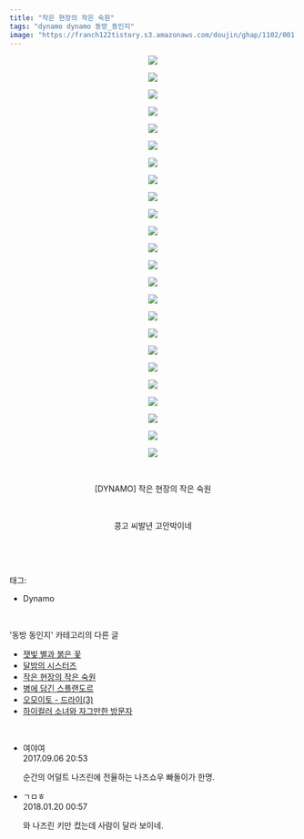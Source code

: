 ```yaml
---
title: "작은 현장의 작은 숙원"
tags: "dynamo dynamo 동방_동인지"
image: "https://franch122tistory.s3.amazonaws.com/doujin/ghap/1102/001.jpg"
---
```

<div class="article">
<p style="text-align: center; clear: none; float: none;"><img src="{{ site.imgserver8 }}/ghap/1102/001.jpg"/></p>
<p style="text-align: center; clear: none; float: none;"><img src="{{ site.imgserver8 }}/ghap/1102/002.jpg"/></p>
<p style="text-align: center; clear: none; float: none;"><img src="{{ site.imgserver8 }}/ghap/1102/003.jpg"/></p>
<p style="text-align: center; clear: none; float: none;"><img src="{{ site.imgserver8 }}/ghap/1102/004.jpg"/></p>
<p style="text-align: center; clear: none; float: none;"><img src="{{ site.imgserver8 }}/ghap/1102/005.jpg"/></p>
<p style="text-align: center; clear: none; float: none;"><img src="{{ site.imgserver8 }}/ghap/1102/006.jpg"/></p>
<p style="text-align: center; clear: none; float: none;"><img src="{{ site.imgserver8 }}/ghap/1102/007.jpg"/></p>
<p style="text-align: center; clear: none; float: none;"><img src="{{ site.imgserver8 }}/ghap/1102/008.jpg"/></p>
<p style="text-align: center; clear: none; float: none;"><img src="{{ site.imgserver8 }}/ghap/1102/009.jpg"/></p>
<p style="text-align: center; clear: none; float: none;"><img src="{{ site.imgserver8 }}/ghap/1102/010.jpg"/></p>
<p style="text-align: center; clear: none; float: none;"><img src="{{ site.imgserver8 }}/ghap/1102/011.jpg"/></p>
<p style="text-align: center; clear: none; float: none;"><img src="{{ site.imgserver8 }}/ghap/1102/012.jpg"/></p>
<p style="text-align: center; clear: none; float: none;"><img src="{{ site.imgserver8 }}/ghap/1102/013.jpg"/></p>
<p style="text-align: center; clear: none; float: none;"><img src="{{ site.imgserver8 }}/ghap/1102/014.jpg"/></p>
<p style="text-align: center; clear: none; float: none;"><img src="{{ site.imgserver8 }}/ghap/1102/015.jpg"/></p>
<p style="text-align: center; clear: none; float: none;"><img src="{{ site.imgserver8 }}/ghap/1102/016.jpg"/></p>
<p style="text-align: center; clear: none; float: none;"><img src="{{ site.imgserver8 }}/ghap/1102/017.jpg"/></p>
<p style="text-align: center; clear: none; float: none;"><img src="{{ site.imgserver8 }}/ghap/1102/018.jpg"/></p>
<p style="text-align: center; clear: none; float: none;"><img src="{{ site.imgserver8 }}/ghap/1102/019.jpg"/></p>
<p style="text-align: center; clear: none; float: none;"><img src="{{ site.imgserver8 }}/ghap/1102/020.jpg"/></p>
<p style="text-align: center; clear: none; float: none;"><img src="{{ site.imgserver8 }}/ghap/1102/021.jpg"/></p>
<p style="text-align: center; clear: none; float: none;"><img src="{{ site.imgserver8 }}/ghap/1102/022.jpg"/></p>
<p style="text-align: center; clear: none; float: none;"><img src="{{ site.imgserver8 }}/ghap/1102/023.jpg"/></p>
<p style="text-align: center; clear: none; float: none;"><img src="{{ site.imgserver8 }}/ghap/1102/024.jpg"/></p>
<p style="text-align: center; clear: none; float: none;"><br/></p>
<p style="text-align: center; clear: none; float: none;">[DYNAMO] 작은 현장의 작은 숙원</p>
<p style="text-align: center; clear: none; float: none;"><br/></p>
<p style="text-align: center; clear: none; float: none;">콩고 씨발년 고안박이네</p>
<p><br/></p>
</div><br/>
<div class="tagTrail">
<p>태그: </p>
<ul>
<li>Dynamo</li>
</ul>
</div><br/>
<div class="another">
<p>'동방 동인지' 카테고리의 다른 글</p>
<ul>
<li><a href="/ghap_1104">잿빛 별과 붉은 꽃</a></li>
<li><a href="/ghap_1103">달밤의 시스터즈</a></li>
<li><a href="/ghap_1102">작은 현장의 작은 숙원</a></li>
<li><a href="/ghap_1100">병에 담긴 스플랜도르</a></li>
<li><a href="/ghap_1099">오모이토 - 드라이(3)</a></li>
<li><a href="/ghap_1098">하이컬러 소녀와 자그만한 방문자</a></li>
</ul>
</div><br/>
<div class="cb_module cb_fluid">
<div class="cb_wrt cb_profile">
<div class="comment">
<ul>
<li class="cb_thumb_off" id="comment15077698">
<div class="cb_comment_area">
<div class="cb_info_area">
<div class="cb_section">
<span class="cb_nick_name">여야여</span>
</div>
<div class="cb_section">
<span class="cb_date">2017.09.06 20:53 </span>
</div>
</div>
<div class="cb_dsc_comment">
<p class="cb_dsc">
											순간의 어덜트 나즈린에 전율하는 나즈쇼우 빠돌이가 한명.
										</p>
</div>
</div></li>
<li class="cb_thumb_off" id="comment15178269">
<div class="cb_comment_area">
<div class="cb_info_area">
<div class="cb_section">
<span class="cb_nick_name">ㄱㅁㅎ</span>
</div>
<div class="cb_section">
<span class="cb_date">2018.01.20 00:57 </span>
</div>
</div>
<div class="cb_dsc_comment">
<p class="cb_dsc">
											와 나즈린 키만 컸는데 사람이 달라 보이네.
										</p>
</div>
</div></li>
</ul>
</div>
</div><!-- commentList close -->
</div><br/>
